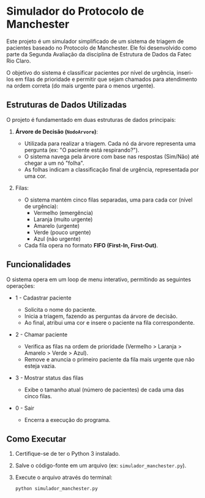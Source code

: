 # Simulador do Protocolo de Manchester

Este projeto é um simulador simplificado de um sistema de triagem de pacientes baseado no Protocolo de Manchester. Ele foi desenvolvido como parte da Segunda Avaliação da disciplina de Estrutura de Dados da Fatec Rio Claro.

O objetivo do sistema é classificar pacientes por nível de urgência, inseri-los em filas de prioridade e permitir que sejam chamados para atendimento na ordem correta (do mais urgente para o menos urgente).

## Estruturas de Dados Utilizadas

O projeto é fundamentado em duas estruturas de dados principais:

1.  **Árvore de Decisão (`NodoArvore`)**:
    * Utilizada para realizar a triagem. Cada nó da árvore representa uma pergunta (ex: "O paciente está respirando?").
    * O sistema navega pela árvore com base nas respostas (Sim/Não) até chegar a um nó "folha".
    * As folhas indicam a classificação final de urgência, representada por uma cor.

2. Filas:
    * O sistema mantém cinco filas separadas, uma para cada cor (nível de urgência):
        * Vermelho (emergência)
        * Laranja (muito urgente)
        * Amarelo (urgente)
        * Verde (pouco urgente)
        * Azul (não urgente)
    * Cada fila opera no formato **FIFO (First-In, First-Out)**.

## Funcionalidades

O sistema opera em um loop de menu interativo, permitindo as seguintes operações:

* 1 - Cadastrar paciente
    * Solicita o nome do paciente.
    * Inicia a triagem, fazendo as perguntas da árvore de decisão.
    * Ao final, atribui uma cor e insere o paciente na fila correspondente.

* 2 - Chamar paciente
    * Verifica as filas na ordem de prioridade (Vermelho > Laranja > Amarelo > Verde > Azul).
    * Remove e anuncia o primeiro paciente da fila mais urgente que não esteja vazia.

* 3 - Mostrar status das filas
    * Exibe o tamanho atual (número de pacientes) de cada uma das cinco filas.

* 0 - Sair
    * Encerra a execução do programa.

## Como Executar

1.  Certifique-se de ter o Python 3 instalado.
2.  Salve o código-fonte em um arquivo (ex: `simulador_manchester.py`).
3.  Execute o arquivo através do terminal:

    ```bash
    python simulador_manchester.py
    ```

